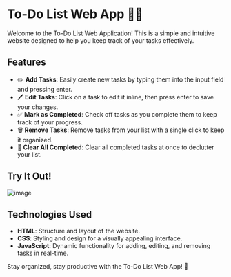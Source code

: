# To-Do List Web App 📝✨

Welcome to the To-Do List Web Application! This is a simple and intuitive website designed to help you keep track of your tasks effectively.

## Features

- ✏️ **Add Tasks**: Easily create new tasks by typing them into the input field and pressing enter.
- 🖊️ **Edit Tasks**: Click on a task to edit it inline, then press enter to save your changes.
- ✅ **Mark as Completed**: Check off tasks as you complete them to keep track of your progress.
- 🗑️ **Remove Tasks**: Remove tasks from your list with a single click to keep it organized.
- 🧹 **Clear All Completed**: Clear all completed tasks at once to declutter your list.

## Try It Out!

![image](https://github.com/AhmedAlsakkaf/ToDo-List/assets/119998632/232fd42a-853b-4460-b71f-970b6c14813d)


## Technologies Used

- **HTML**: Structure and layout of the website.
- **CSS**: Styling and design for a visually appealing interface.
- **JavaScript**: Dynamic functionality for adding, editing, and removing tasks in real-time.



Stay organized, stay productive with the To-Do List Web App! 🚀
